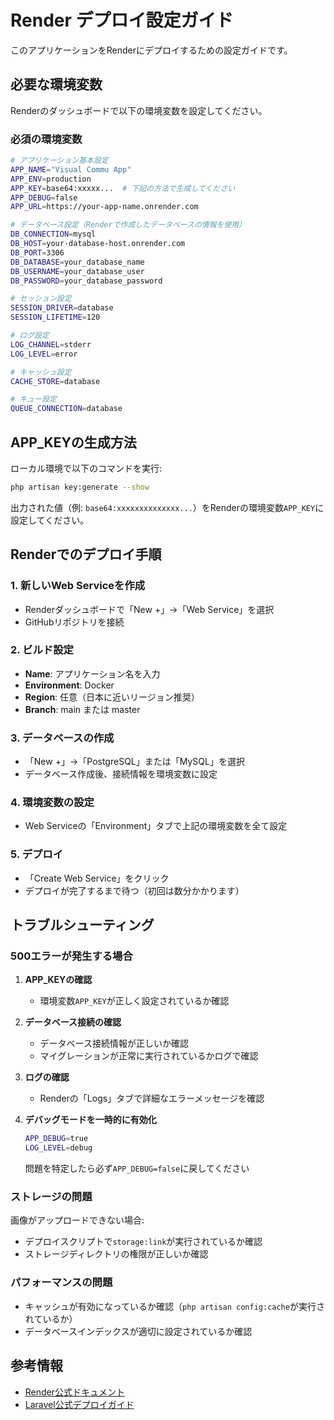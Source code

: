 # Render デプロイ設定ガイド

このアプリケーションをRenderにデプロイするための設定ガイドです。

## 必要な環境変数

Renderのダッシュボードで以下の環境変数を設定してください。

### 必須の環境変数

```bash
# アプリケーション基本設定
APP_NAME="Visual Commu App"
APP_ENV=production
APP_KEY=base64:xxxxx...  # 下記の方法で生成してください
APP_DEBUG=false
APP_URL=https://your-app-name.onrender.com

# データベース設定（Renderで作成したデータベースの情報を使用）
DB_CONNECTION=mysql
DB_HOST=your-database-host.onrender.com
DB_PORT=3306
DB_DATABASE=your_database_name
DB_USERNAME=your_database_user
DB_PASSWORD=your_database_password

# セッション設定
SESSION_DRIVER=database
SESSION_LIFETIME=120

# ログ設定
LOG_CHANNEL=stderr
LOG_LEVEL=error

# キャッシュ設定
CACHE_STORE=database

# キュー設定
QUEUE_CONNECTION=database
```

## APP_KEYの生成方法

ローカル環境で以下のコマンドを実行:

```bash
php artisan key:generate --show
```

出力された値（例: `base64:xxxxxxxxxxxxxx...`）をRenderの環境変数`APP_KEY`に設定してください。

## Renderでのデプロイ手順

### 1. 新しいWeb Serviceを作成

- Renderダッシュボードで「New +」→「Web Service」を選択
- GitHubリポジトリを接続

### 2. ビルド設定

- **Name**: アプリケーション名を入力
- **Environment**: Docker
- **Region**: 任意（日本に近いリージョン推奨）
- **Branch**: main または master

### 3. データベースの作成

- 「New +」→「PostgreSQL」または「MySQL」を選択
- データベース作成後、接続情報を環境変数に設定

### 4. 環境変数の設定

- Web Serviceの「Environment」タブで上記の環境変数を全て設定

### 5. デプロイ

- 「Create Web Service」をクリック
- デプロイが完了するまで待つ（初回は数分かかります）

## トラブルシューティング

### 500エラーが発生する場合

1. **APP_KEYの確認**
   - 環境変数`APP_KEY`が正しく設定されているか確認

2. **データベース接続の確認**
   - データベース接続情報が正しいか確認
   - マイグレーションが正常に実行されているかログで確認

3. **ログの確認**
   - Renderの「Logs」タブで詳細なエラーメッセージを確認

4. **デバッグモードを一時的に有効化**
   ```bash
   APP_DEBUG=true
   LOG_LEVEL=debug
   ```
   問題を特定したら必ず`APP_DEBUG=false`に戻してください

### ストレージの問題

画像がアップロードできない場合:
- デプロイスクリプトで`storage:link`が実行されているか確認
- ストレージディレクトリの権限が正しいか確認

### パフォーマンスの問題

- キャッシュが有効になっているか確認（`php artisan config:cache`が実行されているか）
- データベースインデックスが適切に設定されているか確認

## 参考情報

- [Render公式ドキュメント](https://render.com/docs)
- [Laravel公式デプロイガイド](https://laravel.com/docs/deployment)

